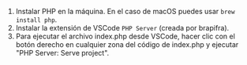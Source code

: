 1. Instalar PHP en la máquina. En el caso de macOS puedes usar `brew install php`.
2. Instalar la extensión de VSCode `PHP Server` (creada por brapifra).
3. Para ejecutar el archivo index.php desde VSCode, hacer clic con el botón derecho en cualquier zona del código de index.php y ejecutar "PHP Server: Serve project".